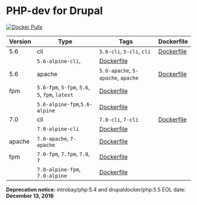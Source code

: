 PHP-dev for Drupal
=====================
[![Docker Pulls](https://img.shields.io/docker/pulls/introbay/php-dev.svg?maxAge=2592000)](https://hub.docker.com/r/drupaldocker/php-dev)

Version | Type | Tags | Dockerfile
--- | --- | --- | ---
5.6 | cli | `5.6-cli`, `5-cli`, `cli` | [Dockerfile](https://github.com/introbay/php/blob/dev/5.6/Dockerfile)
 |  | `5.6-alpine-cli`, | [Dockerfile](https://github.com/introbay/php/blob/dev/5.6-alpine/Dockerfile)
5.6 | apache | `5.6-apache`, `5-apache`, `apache` | [Dockerfile](https://github.com/introbay/php/blob/dev/5.6/apache/Dockerfile)
 | fpm | `5.6-fpm`, `5-fpm`, `5.6`, `5`, `fpm`, `latest` | [Dockerfile](https://github.com/introbay/php/blob/dev/5.6/fpm/Dockerfile)
 |  | `5.6-alpine-fpm`,`5.6-alpine` | [Dockerfile](https://github.com/introbay/php/blob/dev/5.6-alpine/fpm/Dockerfile)
7.0 | cli | `7.0-cli`, `7-cli` | [Dockerfile](https://github.com/introbay/php/blob/dev/7.0/Dockerfile)
 |  | `7.0-alpine-cli`  | [Dockerfile](https://github.com/introbay/php/blob/dev/7.0-alpine/Dockerfile)
 | apache | `7.0-apache`, `7-apache` | [Dockerfile](https://github.com/introbay/php/blob/dev/7.0/apache/Dockerfile)
 | fpm | `7.0-fpm`, `7.fpm`, `7.0`, `7` | [Dockerfile](https://github.com/introbay/php/blob/dev/7.0/fpm/Dockerfile)
 |  | `7.0-alpine-fpm`, `7.0-alpine` | [Dockerfile](https://github.com/introbay/php/blob/dev/7.0-alpine/fpm/Dockerfile)

**Deprecation notice:** introbay/php:5.4 and drupaldocker/php:5.5 EOL date: **December 13, 2016**

